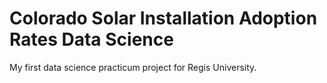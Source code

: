 # Colorado Solar Installation Adoption Rates Data Science
My first data science practicum project for Regis University.


